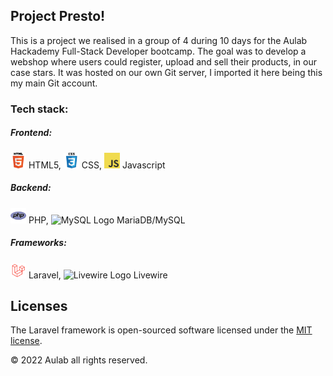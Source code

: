 ## Project Presto!

This is a project we realised in a group of 4 during 10 days for the Aulab Hackademy Full-Stack Developer bootcamp. The goal was to develop a webshop where users could register, upload and sell their products, in our case stars.
It was hosted on our own Git server, I imported it here being this my main Git account.

### Tech stack:

##### Frontend:
<img src="https://raw.githubusercontent.com/github/explore/80688e429a7d4ef2fca1e82350fe8e3517d3494d/topics/html/html.png" width="25" alt="HTML5 Logo"> HTML5, <img src="https://raw.githubusercontent.com/github/explore/80688e429a7d4ef2fca1e82350fe8e3517d3494d/topics/css/css.png" width="25" alt="CSS3 Logo"> CSS, <img src="https://raw.githubusercontent.com/github/explore/80688e429a7d4ef2fca1e82350fe8e3517d3494d/topics/javascript/javascript.png" width="25" alt="JS Logo"> Javascript

##### Backend:
<img src="https://raw.githubusercontent.com/github/explore/ccc16358ac4530c6a69b1b80c7223cd2744dea83/topics/php/php.png" width="25" alt="PHP Logo"> PHP, <img src="https://cdn-icons-png.flaticon.com/512/5968/5968313.png" width="25" alt="MySQL Logo"> MariaDB/MySQL

##### Frameworks:
<img src="https://raw.githubusercontent.com/github/explore/56a826d05cf762b2b50ecbe7d492a839b04f3fbf/topics/laravel/laravel.png" width="25" alt="Laravel Logo"> Laravel, <img src="https://avatars.githubusercontent.com/u/51960834?s=100" width="25" alt="Livewire Logo"> Livewire

## Licenses

The Laravel framework is open-sourced software licensed under the [MIT license](https://opensource.org/licenses/MIT).

© 2022 Aulab all rights reserved.


